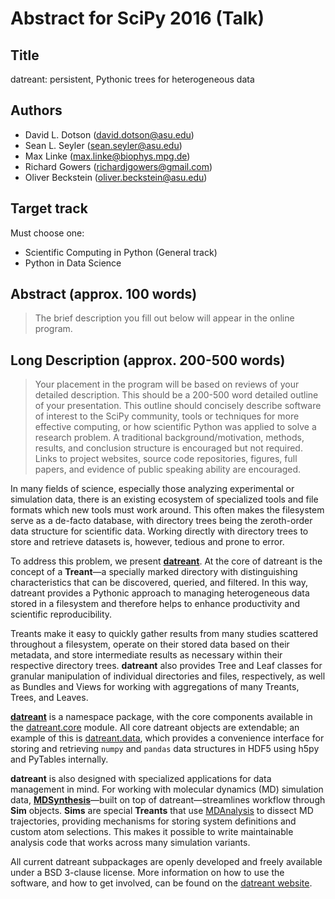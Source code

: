 Abstract for SciPy 2016 (Talk)
==============================

Title
-----
datreant: persistent, Pythonic trees for heterogeneous data

Authors
-------
- David L. Dotson     (david.dotson@asu.edu)
- Sean L. Seyler      (sean.seyler@asu.edu)
- Max Linke           (max.linke@biophys.mpg.de)
- Richard Gowers      (richardjgowers@gmail.com)
- Oliver Beckstein    (oliver.beckstein@asu.edu)

Target track
------------
Must choose one:
- Scientific Computing in Python (General track)
- Python in Data Science

Abstract (approx. 100 words)
----------------------------
> The brief description you fill out below will appear in the online program.


Long Description (approx. 200-500 words)
----------------------------------------
> Your placement in the program will be based on reviews of your detailed
> description. This should be a 200-500 word detailed outline of your
> presentation. This outline should concisely describe software of interest to
> the SciPy community, tools or techniques for more effective computing, or how
> scientific Python was applied to solve a research problem. A traditional
> background/motivation, methods, results, and conclusion structure is
> encouraged but not required. Links to project websites, source code
> repositories, figures, full papers, and evidence of public speaking ability
> are encouraged.

In many fields of science, especially those analyzing experimental or
simulation data, there is an existing ecosystem of specialized tools and file
formats which new tools must work around. This often makes the filesystem serve
as a de-facto database, with directory trees being the zeroth-order data structure
for scientific data. Working directly with directory trees to store and retrieve
datasets is, however, tedious and prone to error.

To address this problem, we present [**datreant**](http://datreant.org/).
At the core of datreant is the concept of a **Treant**—a specially marked
directory with distinguishing characteristics that can be discovered, queried,
and filtered. In this way, datreant provides a Pythonic approach to managing
heterogeneous data stored in a filesystem and therefore helps to enhance
productivity and scientific reproducibility.

Treants make it easy to quickly gather results from many studies scattered
throughout a filesystem, operate on their stored data based on their metadata,
and store intermediate results as necessary within their respective directory
trees. **datreant** also provides Tree and Leaf classes for granular manipulation
of individual directories and files, respectively, as well as Bundles and Views
for working with aggregations of many Treants, Trees, and Leaves.

[**datreant**](http://datreant.org) is a namespace package, with the core
components available in the
[datreant.core](https://github.com/datreant/datreant.core) module. All core
datreant objects are extendable; an example of this is
[datreant.data](https://github.com/datreant/datreant.data), which provides a
convenience interface for storing and retrieving `numpy` and `pandas` data
structures in HDF5 using h5py and PyTables internally.

**datreant** is also designed with specialized applications for data management
in mind. For working with molecular dynamics (MD) simulation data,
[**MDSynthesis**](https://github.com/datreant/MDSynthesis)—built on top of
datreant—streamlines workflow through **Sim** objects. **Sims** are special
**Treants** that use [MDAnalysis](http://www.mdanalysis.org/) to dissect MD
trajectories, providing mechanisms for storing system definitions and custom atom
selections. This makes it possible to write maintainable analysis code that
works across many simulation variants.

All current datreant subpackages are openly developed and freely available
under a BSD 3-clause license. More information on how to use the software,
and how to get involved, can be found on the [datreant
website](http://datreant.org/).
